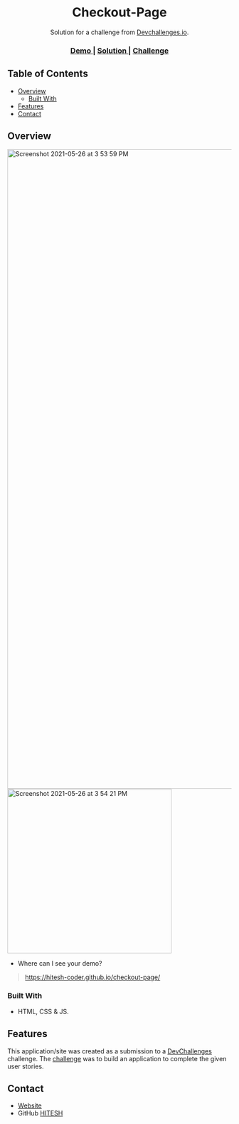 <!-- Please update value in the {}  -->

<h1 align="center">Checkout-Page</h1>

<div align="center">
   Solution for a challenge from  <a href="http://devchallenges.io" target="_blank">Devchallenges.io</a>.
</div>

<div align="center">
  <h3>
    <a href="https://hitesh-coder.github.io/checkout-page/">
      Demo
    </a>
    <span> | </span>
    <a href="https://hitesh-coder.github.io/checkout-page/">
      Solution
    </a>
    <span> | </span>
    <a href="https://devchallenges.io/challenges/Jymh2b2FyebRTUljkNcb">
      Challenge
    </a>
  </h3>
</div>

<!-- TABLE OF CONTENTS -->

## Table of Contents

- [Overview](#overview)
  - [Built With](#built-with)
- [Features](#features)
- [Contact](#contact)

<!-- OVERVIEW -->

## Overview

<img width="1435" alt="Screenshot 2021-05-26 at 3 53 59 PM" src="https://user-images.githubusercontent.com/58116679/119644826-f99b0980-be3a-11eb-90c9-3eaaa71f584a.png">

<img width="369" alt="Screenshot 2021-05-26 at 3 54 21 PM" src="https://user-images.githubusercontent.com/58116679/119644853-015aae00-be3b-11eb-9ce4-85c45c8647dd.png">

<!-- Introduce your projects by taking a screenshot or a gif. Try to tell visitors a story about your project by answering: -->

- Where can I see your demo?
> https://hitesh-coder.github.io/checkout-page/

### Built With

<!-- This section should list any major frameworks that you built your project using. Here are a few examples.-->

- HTML, CSS & JS.

## Features

<!-- List the features of your application or follow the template. Don't share the figma file here :) -->

This application/site was created as a submission to a [DevChallenges](https://devchallenges.io/challenges) challenge. The [challenge](https://devchallenges.io/challenges/Jymh2b2FyebRTUljkNcb) was to build an application to complete the given user stories.

## Contact

- [Website](https://hitesh-coder.github.io/checkout-page/)
- GitHub [HITESH](https://github.com/hitesh-coder)
